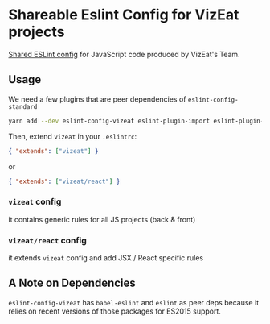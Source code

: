 # Shareable Eslint Config for VizEat projects

[Shared ESLint config](http://eslint.org/docs/developer-guide/shareable-configs) for JavaScript code produced by VizEat's Team.

## Usage

We need a few plugins that are peer dependencies of `eslint-config-standard`

```sh
yarn add --dev eslint-config-vizeat eslint-plugin-import eslint-plugin-node eslint-plugin-promise
```

Then, extend `vizeat` in your `.eslintrc`:

```json
{ "extends": ["vizeat"] }
```

or

```json
{ "extends": ["vizeat/react"] }
```

### `vizeat` config

it contains generic rules for all JS projects (back & front)

### `vizeat/react` config

it extends `vizeat` config and add JSX / React specific rules

## A Note on Dependencies
`eslint-config-vizeat` has `babel-eslint` and `eslint` as peer deps because it relies on recent versions of those packages for ES2015 support.
